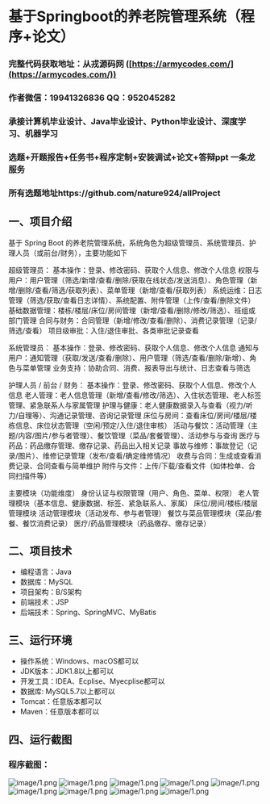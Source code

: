 基于Springboot的养老院管理系统（程序+论文）
=

### 完整代码获取地址：从戎源码网 ([https://armycodes.com/](https://armycodes.com/))
### 作者微信：19941326836  QQ：952045282 
### 承接计算机毕业设计、Java毕业设计、Python毕业设计、深度学习、机器学习
### 选题+开题报告+任务书+程序定制+安装调试+论文+答辩ppt 一条龙服务
### 所有选题地址https://github.com/nature924/allProject

一、项目介绍
---
基于 Spring Boot 的养老院管理系统，系统角色为超级管理员、系统管理员、护理人员（或前台/财务），主要功能如下

超级管理员：
基本操作：登录、修改密码、获取个人信息、修改个人信息
权限与用户：用户管理（筛选/新增/查看/删除/获取在线状态/发送消息）、角色管理（新增/删除/查看/筛选/获取列表）、菜单管理（新增/查看/获取列表）
系统运维：日志管理（筛选/获取/查看日志详情）、系统配置、附件管理（上传/查看/删除文件）
基础数据管理：楼栋/楼层/床位/房间管理（新增/查看/删除/修改/筛选）、班组或部门管理
合同与财务：合同管理（新增/修改/查看/删除）、消费记录管理（记录/筛选/查看）
项目级审批：入住/退住审批、各类审批记录查看

系统管理员：
基本操作：登录、修改密码、获取个人信息、修改个人信息
通知与用户：通知管理（获取/发送/查看/删除）、用户管理（筛选/查看/删除/新增）、角色与菜单管理
业务支持：协助合同、消费、报表导出与统计、日志查看与筛选

护理人员 / 前台 / 财务：
基本操作：登录、修改密码、获取个人信息、修改个人信息
老人管理：老人信息管理（新增/查看/修改/筛选）、入住状态管理、老人标签管理、紧急联系人与家属管理
护理与健康：老人健康数据录入与查看（视力/听力/自理等）、沟通记录管理、咨询记录管理
床位与房间：查看床位/房间/楼层/楼栋信息、床位状态管理（空闲/预定/入住/退住审核）
活动与餐饮：活动管理（主题/内容/图片/参与者管理）、餐饮管理（菜品/套餐管理）、活动参与与查询
医疗与药品：药品缴存管理、缴存记录、药品出入相关记录
事故与维修：事故登记（记录/图片）、维修记录管理（发布/查看/确定维修情况）
收费与合同：生成或查看消费记录、合同查看与简单维护
附件与文件：上传/下载/查看文件（如体检单、合同扫描件等）

主要模块（功能维度）
身份认证与权限管理（用户、角色、菜单、权限）
老人管理模块（基本信息、健康数据、标签、紧急联系人、家属）
床位/房间/楼栋/楼层管理模块
活动管理模块（活动发布、参与者管理）
餐饮与菜品管理模块（菜品/套餐、餐饮消费记录）
医疗/药品管理模块（药品缴存、缴存记录）


二、项目技术
---
- 编程语言：Java
- 数据库：MySQL
- 项目架构：B/S架构
- 前端技术：JSP
- 后端技术：Spring、SpringMVC、MyBatis

三、运行环境
---
- 操作系统：Windows、macOS都可以
- JDK版本：JDK1.8以上都可以
- 开发工具：IDEA、Ecplise、Myecplise都可以
- 数据库: MySQL5.7以上都可以
- Tomcat：任意版本都可以
- Maven：任意版本都可以

四、运行截图
---

### 程序截图：
![image/1.png](image/1.png)
![image/1.png](image/2.png)
![image/1.png](image/3.png)
![image/1.png](image/5.png)
![image/1.png](image/6.png)
![image/1.png](image/7.png)
![image/1.png](image/8.png)
![image/1.png](image/9.png)
![image/1.png](image/10.png)





